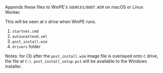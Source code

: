 Appends these files to WinPE's `SOURCES/BOOT.WIM` on macOS or Linux Worker.

This will be seen at `X` drive when WinPE runs.

1. `startnet.cmd`
2. `autounattend.xml`
3. `post_install.wim`
4. `drivers` folder

Notes: for (3) after the `post_install.wim` image file is overlayed onto `C` drive, the file at `C:\ post_install_setup.ps1` will be available to the Windows installer.
